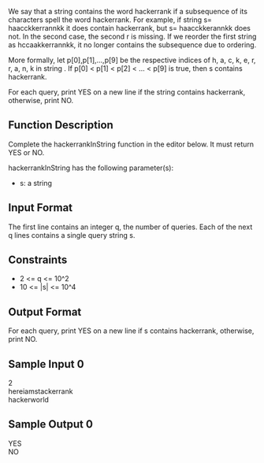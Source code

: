 We say that a string contains the word hackerrank if a subsequence of its characters spell the word hackerrank. For example, if string s= haacckkerrannkk it does contain hackerrank, but s= haacckkerannkk does not. In the second case, the second r is missing. If we reorder the first string as hccaakkerrannkk, it no longer contains the subsequence due to ordering.

More formally, let p[0],p[1],...,p[9] be the respective indices of h, a, c, k, e, r, r, a, n, k in string . If p[0] < p[1] < p[2] < ... < p[9] is true, then s contains hackerrank.

For each query, print YES on a new line if the string contains hackerrank, otherwise, print NO.

<h2>Function Description</h2>

Complete the hackerrankInString function in the editor below. It must return YES or NO.

hackerrankInString has the following parameter(s):
<ul>
    <li>s: a string</li>
</ul>
<h2>Input Format</h2>

The first line contains an integer q, the number of queries.
Each of the next q lines contains a single query string s.

<h2>Constraints</h2>
<ul>
    <li> 2 <= q <= 10^2 </li>
    <li> 10 <= |s| <= 10^4 </li>
</ul>

<h2>Output Format</h2>

For each query, print YES on a new line if s contains hackerrank, otherwise, print NO.

<h2>Sample Input 0</h2>

2<br>
hereiamstackerrank<br>
hackerworld

<h2>Sample Output 0</h2>

YES<br>
NO
